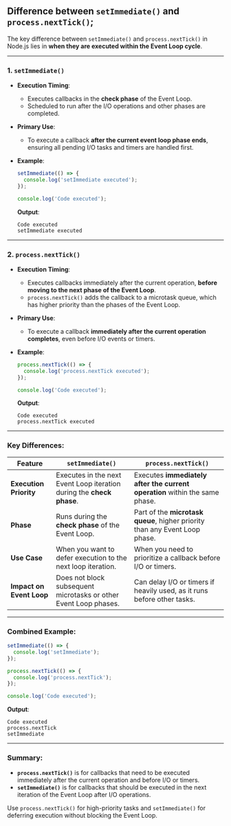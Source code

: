 ## Difference between `setImmediate()` and `process.nextTick()`;


The key difference between `setImmediate()` and `process.nextTick()` in Node.js lies in **when they are executed within the Event Loop cycle**. 

---

### **1. `setImmediate()`**
- **Execution Timing**:
  - Executes callbacks in the **check phase** of the Event Loop.
  - Scheduled to run after the I/O operations and other phases are completed.

- **Primary Use**:
  - To execute a callback **after the current event loop phase ends**, ensuring all pending I/O tasks and timers are handled first.

- **Example**:
  ```javascript
  setImmediate(() => {
    console.log('setImmediate executed');
  });

  console.log('Code executed');
  ```
  **Output**:
  ```
  Code executed
  setImmediate executed
  ```

---

### **2. `process.nextTick()`**
- **Execution Timing**:
  - Executes callbacks immediately after the current operation, **before moving to the next phase of the Event Loop**.
  - `process.nextTick()` adds the callback to a microtask queue, which has higher priority than the phases of the Event Loop.

- **Primary Use**:
  - To execute a callback **immediately after the current operation completes**, even before I/O events or timers.

- **Example**:
  ```javascript
  process.nextTick(() => {
    console.log('process.nextTick executed');
  });

  console.log('Code executed');
  ```
  **Output**:
  ```
  Code executed
  process.nextTick executed
  ```

---

### **Key Differences**:
| Feature                  | `setImmediate()`                 | `process.nextTick()`             |
|--------------------------|-----------------------------------|-----------------------------------|
| **Execution Priority**   | Executes in the next Event Loop iteration during the **check phase**. | Executes **immediately after the current operation** within the same phase. |
| **Phase**                | Runs during the **check phase** of the Event Loop. | Part of the **microtask queue**, higher priority than any Event Loop phase. |
| **Use Case**             | When you want to defer execution to the next loop iteration. | When you need to prioritize a callback before I/O or timers. |
| **Impact on Event Loop** | Does not block subsequent microtasks or other Event Loop phases. | Can delay I/O or timers if heavily used, as it runs before other tasks. |

---

### **Combined Example**:
```javascript
setImmediate(() => {
  console.log('setImmediate');
});

process.nextTick(() => {
  console.log('process.nextTick');
});

console.log('Code executed');
```

**Output**:
```
Code executed
process.nextTick
setImmediate
```

---

### **Summary**:
- **`process.nextTick()`** is for callbacks that need to be executed immediately after the current operation and before I/O or timers.
- **`setImmediate()`** is for callbacks that should be executed in the next iteration of the Event Loop after I/O operations.

Use `process.nextTick()` for high-priority tasks and `setImmediate()` for deferring execution without blocking the Event Loop.